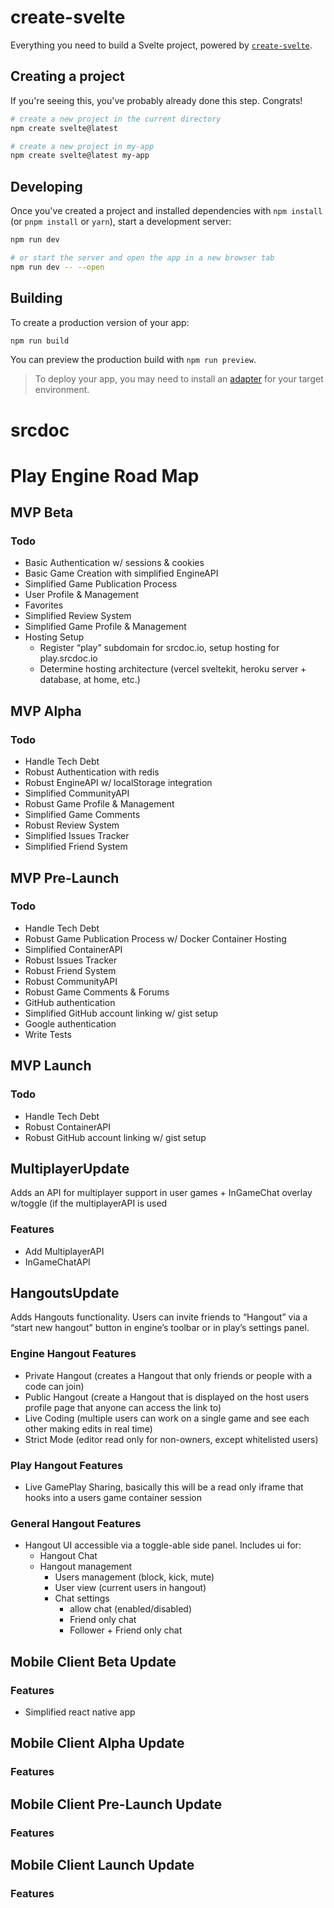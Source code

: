 # create-svelte

Everything you need to build a Svelte project, powered by [`create-svelte`](https://github.com/sveltejs/kit/tree/master/packages/create-svelte).

## Creating a project

If you're seeing this, you've probably already done this step. Congrats!

```bash
# create a new project in the current directory
npm create svelte@latest

# create a new project in my-app
npm create svelte@latest my-app
```

## Developing

Once you've created a project and installed dependencies with `npm install` (or `pnpm install` or `yarn`), start a development server:

```bash
npm run dev

# or start the server and open the app in a new browser tab
npm run dev -- --open
```

## Building

To create a production version of your app:

```bash
npm run build
```

You can preview the production build with `npm run preview`.

> To deploy your app, you may need to install an [adapter](https://kit.svelte.dev/docs/adapters) for your target environment.
# srcdoc



# Play Engine Road Map
## MVP Beta

### Todo
- Basic Authentication w/ sessions & cookies
- Basic Game Creation with simplified EngineAPI
- Simplified Game Publication Process
- User Profile & Management
- Favorites
- Simplified Review System
- Simplified Game Profile & Management
- Hosting Setup
    - Register “play” subdomain for srcdoc.io, setup hosting for play.srcdoc.io
    - Determine hosting architecture (vercel sveltekit, heroku server + database, at home, etc.)

## MVP Alpha

### Todo
- Handle Tech Debt
- Robust Authentication with redis
- Robust EngineAPI w/ localStorage integration
- Simplified CommunityAPI
- Robust Game Profile & Management
- Simplified Game Comments
- Robust Review System
- Simplified Issues Tracker
- Simplified Friend System

## MVP Pre-Launch

### Todo
- Handle Tech Debt
- Robust Game Publication Process w/ Docker Container Hosting
- Simplified ContainerAPI
- Robust Issues Tracker
- Robust Friend System
- Robust CommunityAPI
- Robust Game Comments & Forums
- GitHub authentication
- Simplified GitHub account linking w/ gist setup
- Google authentication
- Write Tests

## MVP Launch

### Todo
- Handle Tech Debt
- Robust ContainerAPI 
- Robust GitHub account linking w/ gist setup

## MultiplayerUpdate
Adds an API for multiplayer support in user games + InGameChat overlay w/toggle (if the multiplayerAPI is used

### Features
- Add MultiplayerAPI
- InGameChatAPI

## HangoutsUpdate
Adds Hangouts functionality. Users can invite friends to “Hangout” via a “start new hangout” button in engine’s toolbar or in play’s settings panel. 

### Engine Hangout Features
- Private Hangout (creates a Hangout that only friends or people with a code can join)
- Public Hangout (create a Hangout that is displayed on the host users profile page that anyone can access the link to)
- Live Coding (multiple users can work on a single game and see each other making edits in real time)
- Strict Mode (editor read only for non-owners, except whitelisted users)

### Play Hangout Features
- Live GamePlay Sharing, basically this will be a read only iframe that hooks into a users game container session

### General Hangout Features
-  Hangout UI accessible via a toggle-able side panel. Includes ui for:
    - Hangout Chat
    - Hangout management
        - Users management (block, kick, mute)
        - User view (current users in hangout)
        - Chat settings
            - allow chat (enabled/disabled)
            - Friend only chat
            - Follower + Friend only chat


## Mobile Client Beta Update

### Features
- Simplified react native app

## Mobile Client Alpha Update

### Features

## Mobile Client Pre-Launch Update

### Features

## Mobile Client Launch Update

### Features

